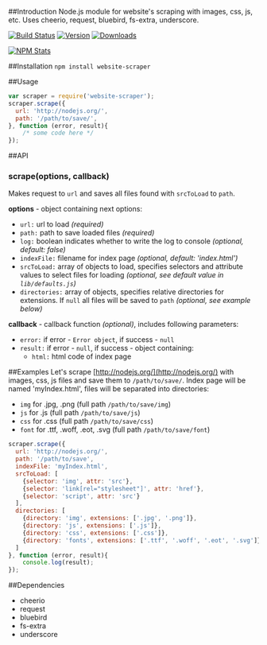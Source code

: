 ##Introduction
Node.js module for website's scraping with images, css, js, etc. Uses cheerio, request, bluebird, fs-extra, underscore.

[![Build Status](https://travis-ci.org/s0ph1e/node-website-scraper.svg?branch=master)](https://travis-ci.org/s0ph1e/node-website-scraper)
[![Version](https://img.shields.io/npm/v/website-scraper.svg)](https://www.npmjs.org/package/website-scraper)
[![Downloads](https://img.shields.io/npm/dm/website-scraper.svg)](https://www.npmjs.org/package/website-scraper)

[![NPM Stats](https://nodei.co/npm/website-scraper.png?downloadRank=true&stars=true)](https://www.npmjs.org/package/website-scraper)

##Installation
`npm install website-scraper`

##Usage
```javascript
var scraper = require('website-scraper'); 
scraper.scrape({
  url: 'http://nodejs.org/',
  path: '/path/to/save/',
}, function (error, result){
	/* some code here */
});
```

##API
### scrape(options, callback)
Makes request to `url` and saves all files found with `srcToLoad` to `path`. 

**options** - object containing next options:

 - `url:` url to load *(required)*
 - `path:` path to save loaded files *(required)*
 - `log:` boolean indicates whether to write the log to console *(optional, default: false)*
 - `indexFile:` filename for index page *(optional, default: 'index.html')*
 - `srcToLoad:` array of objects to load, specifies selectors and attribute values to select files for loading *(optional, see default value in `lib/defaults.js`)*
 - `directories:` array of objects, specifies relative directories for extensions. If `null` all files will be saved to `path` *(optional, see example below)*
 
 
**callback** - callback function *(optional)*, includes following parameters:
 
  - `error:` if error - `Error object`, if success - `null`
  - `result:` if error - `null`, if success - object containing:
    - `html:` html code of index page


##Examples
Let's scrape [http://nodejs.org/](http://nodejs.org/) with images, css, js files and save them to `/path/to/save/`. Index page will be named 'myIndex.html', files will be separated into directories:

  - `img` for .jpg, .png (full path `/path/to/save/img`) 
  - `js` for .js (full path `/path/to/save/js`)
  - `css` for .css (full path `/path/to/save/css`)
  - `font` for .ttf, .woff, .eot, .svg (full path `/path/to/save/font`)

```javascript
scraper.scrape({
  url: 'http://nodejs.org/',
  path: '/path/to/save',
  indexFile: 'myIndex.html',
  srcToLoad: [
    {selector: 'img', attr: 'src'},
    {selector: 'link[rel="stylesheet"]', attr: 'href'},
    {selector: 'script', attr: 'src'}
  ],
  directories: [
    {directory: 'img', extensions: ['.jpg', '.png']},
    {directory: 'js', extensions: ['.js']},
    {directory: 'css', extensions: ['.css']},
    {directory: 'fonts', extensions: ['.ttf', '.woff', '.eot', '.svg']}
  ]
}, function (error, result){
	console.log(result);
});
```

##Dependencies

 - cheerio
 - request
 - bluebird
 - fs-extra
 - underscore
